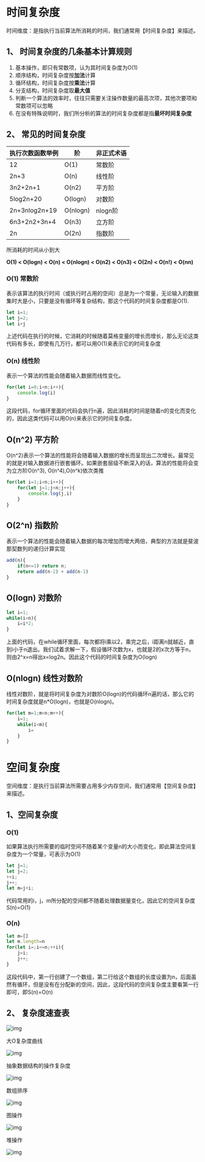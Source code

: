 
# 时间复杂度
时间维度：是指执行当前算法所消耗的时间，我们通常用【时间复杂度】来描述。


## 1、 时间复杂度的几条基本计算规则

1. 基本操作，即只有常数项，认为其时间复杂度为O(1)
2. 顺序结构，时间复杂度按**加法**计算
3. 循环结构，时间复杂度按**乘法**计算
4. 分支结构，时间复杂度取**最大值**
5. 判断一个算法的效率时，往往只需要关注操作数量的最高次项，其他次要项和常数项可以忽略
6. 在没有特殊说明时，我们所分析的算法的时间复杂度都是指**最坏时间复杂度**



## 2、 常见的时间复杂度

| 执行次数函数举例 | 阶       | 非正式术语 |
| ---------------- | -------- | ---------- |
| 12               | O(1)     | 常数阶     |
| 2n+3             | O(n)     | 线性阶     |
| 3n2+2n+1         | O(n2)    | 平方阶     |
| 5log2n+20        | O(logn)  | 对数阶     |
| 2n+3nlog2n+19    | O(nlogn) | nlogn阶    |
| 6n3+2n2+3n+4     | O(n3)    | 立方阶     |
| 2n               | O(2n)    | 指数阶     |

所消耗的时间从小到大

**O(1) < O(logn) < O(n) < O(nlogn) < O(n2) < O(n3) < O(2n) < O(n!) < O(nn)**



### O(1) 常数阶

表示该算法的执行时间（或执行时占用的空间）总是为一个常量，无论输入的数据集时大是小，只要是没有循环等复杂结构，那这个代码的时间复杂度都是O(1).

```js
let i=1;
let j=2;
let i+j
```

上述代码在执行的时候，它消耗的时候随着莫格变量的增长而增长，那么无论这类代码有多长，即使有几万行，都可以用O(1)来表示它的时间复杂度



### O(n)  线性阶

表示一个算法的性能会随着输入数据而线性变化。

```js
for(let i=0;i<n;i++){
    console.log(i)
}
```

这段代码，for循环里面的代码会执行n遍，因此消耗的时间是随着n的变化而变化的，因此这类代码可以用O(n)来表示它的时间复杂度。



## O(n^2)   平方阶

O(n^2)表示一个算法的性能将会随着输入数据的增长而呈现出二次增长。最常见的就是对输入数据进行嵌套循环。如果嵌套层级不断深入的话，算法的性能将会变为立方阶O(n^3), O(n^4),O(n^k)依次类推

```js
for(let i=1;i<n;i++){
    for(let j=1;j<n;j++){
        console.log(j,i)
    }
}
```



## O(2^n)  指数阶

表示一个算法的性能会随着输入数据的每次增加而增大两倍，典型的方法就是斐波那契数列的递归计算实现

```js
add(n){
    if(n<=1) return n;
    return add(n-2) + add(n-1)
}
```





## O(logn)  对数阶

```js
let i=1;
while(i<n){
    i=i*2;
}
```

上面的代码，在while循环里面，每次都将i乘以2，乘完之后，i距离n就越近，直到i小于n退出。我们试着求解一下，假设循环次数为x，也就是2的x次方等于n，则由2^x=n得出x=log2n。因此这个代码的时间复杂度为O(logn)



## O(nlogn)  线性对数阶

线性对数阶，就是将时间复杂度为对数阶O(logn)的代码循环n遍的话，那么它的时间复杂度就是n*O(logn)，也就是O(nlogn)。

```js
for(let m=1;m<n;m++){
    i=1;
    while(i<m){
        i=
    }
}
```





# 空间复杂度

 空间维度：是执行当前算法所需要占用多少内存空间，我们通常用【空间复杂度】来描述。



## 1、空间复杂度



### O(1)

如果算法执行所需要的临时空间不随着某个变量n的大小而变化，即此算法空间复杂度为一个常量，可表示为O(1)

```js
let j=1;
let j=2;
++i;
j++;
let m=j+i;
```

代码常用的i，j，m所分配的空间都不随着处理数据量变化，因此它的空间复杂度S(n)=O(1)



### O(n)

```js
let m=[]
let m.length=n
for(let i=;i<=n;++i){
  	j=i;
    j++;
}
```

这段代码中，第一行创建了一个数组，第二行给这个数组的长度设置为n，后面虽然有循环，但是没有在分配新的空间，因此，这段代码的空间复杂度主要看第一行即可，即S(n)=O(n)







## 2、 复杂度速查表

![img](https://tva1.sinaimg.cn/large/00831rSTly1gcbecysa6qj319w01w0sy.jpg)

大O复杂度曲线

![img](https://tva1.sinaimg.cn/large/00831rSTly1gcbed227xkj317s0qy77v.jpg)

抽象数据结构的操作复杂度

![img](https://tva1.sinaimg.cn/large/00831rSTly1gcbed4ehcnj30xz0u0n4m.jpg)

数组排序

![img](https://tva1.sinaimg.cn/large/00831rSTly1gcbeda0vscj316f0u0jx3.jpg)

图操作

![img](https://tva1.sinaimg.cn/large/00831rSTly1gcbede8tjnj31ac08gwg1.jpg)

堆操作

![img](https://tva1.sinaimg.cn/large/00831rSTly1gcbedhhqq0j31a40j8n0w.jpg)